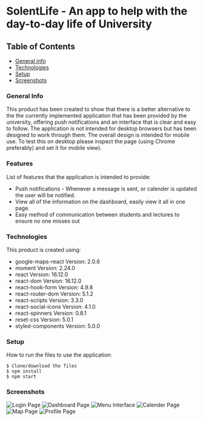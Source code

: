 # SolentLife - An app to help with the day-to-day life of University

## Table of Contents
* [General info](#general-info)
* [Technologies](#technologies)
* [Setup](#setup)
* [Screenshots](#screenshots)

### General Info
This product has been created to show that there is a better alternative to the the currently implemented application that has been provided by the university, offering push notifications and an interface that is clear and easy to follow. The application is not intended for desktop browsers but has been designed to work through them. The overall design is intended for mobile use. To test this on desktop please inspect the page (using Chrome preferably) and set it for mobile view).

### Features
List of features that the application is intended to provide:
* Push notifications - Whenever a message is sent, or calender is updated the user will be notified.
* View all of the information on the dashboard, easily view it all in one page.
* Easy method of communication between students and lectures to ensure no one misses out


### Technologies
This product is created using:
*   google-maps-react Version: 2.0.6
*   moment Version: 2.24.0
*   react Version: 16.12.0
*   react-dom Version: 16.12.0
*   react-hook-form Version: 4.9.8
*   react-router-dom Version: 5.1.2
*   react-scripts Version: 3.3.0
*   react-social-icons Version: 4.1.0
*   react-spinners Version: 0.8.1
*   reset-css Version: 5.0.1
*   styled-components Version: 5.0.0

### Setup
How to run the files to use the application:

```
$ Clone/download the files
$ npm install
$ npm start 
```

### Screenshots

![Login Page](./images/Login.png)
![Dashboard Page](./images/Dashboard.png)
![Menu Interface](./images/Menu.png)
![Calender Page](./images/Calender.png)
![Map Page](./images/Map.png)
![Profile Page](./images/Profile.png)